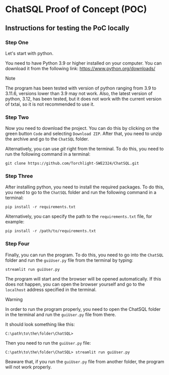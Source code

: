 # ChatSQL Proof of Concept (POC)

## Instructions for testing the PoC locally

### Step One

Let's start with python.

You need to have Python 3.9 or higher installed on your computer. You can download it from the following link: <https://www.python.org/downloads/>

>[!NOTE]
The program has been tested with version of python ranging from 3.9 to 3.11.6, versions lower than 3.9 may not work.
Also, the latest version of python, 3.12, has been tested, but it does not work with the current version of txtai, so it is not recommended to use it.

### Step Two

Now you need to download the project. You can do this by clicking on the green button ```Code``` and selecting ```Download ZIP```. After that, you need to unzip the archive and go to the ```ChatSQL``` folder.

Alternatively, you can use *git* right from the terminal. To do this, you need to run the following command in a terminal:

```shell
git clone https://github.com/Torchlight-SWE2324/ChatSQL.git
```

### Step Three

After installing python, you need to install the required packages. To do this, you need to go to the ```ChatSQL``` folder and run the following command in a terminal:

```shell
pip install -r requirements.txt
```

Alternatively, you can specify the path to the ```requirements.txt``` file, for example:

```shell
pip install -r /path/to/requirements.txt
```

### Step Four

Finally, you can run the program. To do this, you need to go into the ```ChatSQL``` folder and run the ```guiUser.py``` file from the terminal by typing:

```shell
streamlit run guiUser.py
```

The program will start and the browser will be opened automatically. If this does not happen, you can open the browser yourself and go to the ```localhost``` address specified in the terminal.

>[!WARNING]
In order to run the program properly, you need to open the ChatSQL folder in the terminal and run the ```guiUser.py``` file from there.

It should look something like this:

```shell
C:\path\to\the\folder\ChatSQL>
```

Then you need to run the ```guiUser.py``` file:

```shell
C:\path\to\the\folder\ChatSQL> streamlit run guiUser.py
```

Beaware that, if you run the ```guiUser.py``` file from another folder, the program will not work properly.
